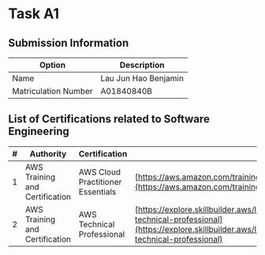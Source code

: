 # Task A1
## Submission Information

| Option | Description |
| ------ | ----------- |
| Name   | Lau Jun Hao Benjamin |
| Matriculation Number | A01840840B |

## List of Certifications related to Software Engineering

| # | Authority | Certification | URL | 
| ------ | ----------- | ----------- | ----- |
| 1 | AWS Training and Certification | AWS Cloud Practitioner Essentials | [https://aws.amazon.com/training/digital/aws-cloud-practitioner-essentials/](https://aws.amazon.com/training/digital/aws-cloud-practitioner-essentials/) |
| 2 | AWS Training and Certification | AWS Technical Professional | [https://explore.skillbuilder.aws/learn/course/internal/view/elearning/1096/aws-technical-professional](https://explore.skillbuilder.aws/learn/course/internal/view/elearning/1096/aws-technical-professional)|
